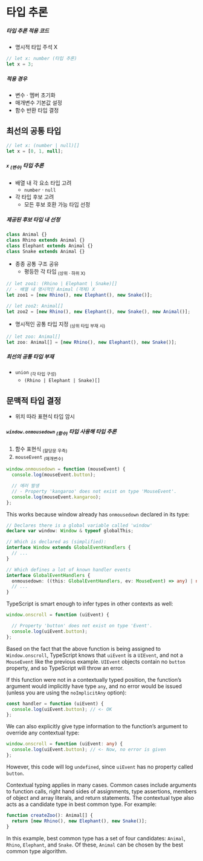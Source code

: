 타입 추론
========

##### 타입 추론 적용 코드
- 명시적 타입 주석 X
```ts
// let x: number (타입 추론)
let x = 3;
```

##### 적용 경우
- 변수 · 멤버 초기화
- 매개변수 기본값 설정
- 함수 반환 타입 결정

## 최선의 공통 타입
```ts
// let x: (number | null)[]
let x = [0, 1, null];
```

##### `x` <sub>(변수)</sub> 타입 추론
- 배열 내 각 요소 타입 고려
  - `number` · `null`
- 각 타입 후보 고려
  - 모든 후보 호환 가능 타입 선정

##### 제공된 후보 타입 내 선정
```ts
class Animal {}
class Rhino extends Animal {}
class Elephant extends Animal {}
class Snake extends Animal {}
```
- 종종 공통 구조 공유
  - 평등한 각 타입 <sub>(상위 · 하위 X)</sub>
```ts
// let zoo1: (Rhino | Elephant | Snake)[]
// - 배열 내 명시적인 Animal (객체) X
let zoo1 = [new Rhino(), new Elephant(), new Snake()];

// let zoo2: Animal[]
let zoo2 = [new Rhino(), new Elephant(), new Snake(), new Animal()];
```
- 명시적인 공통 타입 지정 <sub>(상위 타입 부재 시)</sub>
```ts
// let zoo: Animal[]
let zoo: Animal[] = [new Rhino(), new Elephant(), new Snake()];
```

##### 최선의 공통 타입 부재
- `union` <sub>(각 타입 구성)</sub>
  - `(Rhino | Elephant | Snake)[]`

## 문맥적 타입 결정
- 위치 따라 표현식 타입 암시

##### `window.onmousedown` <sub>(함수)</sub> 타입 사용해 타입 추론
1. 함수 표현식 <sub>(할당문 우측)</sub>
2. `mouseEvent` <sub>(매개변수)</sub>
```ts
window.onmousedown = function (mouseEvent) {
  console.log(mouseEvent.button);

  // 에러 발생
  // - Property 'kangaroo' does not exist on type 'MouseEvent'.
  console.log(mouseEvent.kangaroo);
};
```


This works because window already has `onmousedown` declared in its type:
```ts
// Declares there is a global variable called 'window'
declare var window: Window & typeof globalThis;

// Which is declared as (simplified):
interface Window extends GlobalEventHandlers {
  // ...
}

// Which defines a lot of known handler events
interface GlobalEventHandlers {
  onmousedown: ((this: GlobalEventHandlers, ev: MouseEvent) => any) | null;
  // ...
}
```

TypeScript is smart enough to infer types in other contexts as well:
```ts
window.onscroll = function (uiEvent) {

  // Property 'button' does not exist on type 'Event'.
  console.log(uiEvent.button);
};
```

Based on the fact that the above function is being assigned to `Window.onscroll`, TypeScript knows that `uiEvent` is a `UIEvent`, and not a `MouseEvent` like the previous example. `UIEvent` objects contain no `button` property, and so TypeScript will throw an error.

If this function were not in a contextually typed position, the function’s argument would implicitly have type `any`, and no error would be issued (unless you are using the `noImplicitAny` option):
```ts
const handler = function (uiEvent) {
  console.log(uiEvent.button); // <- OK
};
```

We can also explicitly give type information to the function’s argument to override any contextual type:
```ts
window.onscroll = function (uiEvent: any) {
  console.log(uiEvent.button); // <- Now, no error is given
};
```

However, this code will log `undefined`, since `uiEvent` has no property called `button`.

Contextual typing applies in many cases. Common cases include arguments to function calls, right hand sides of assignments, type assertions, members of object and array literals, and return statements. The contextual type also acts as a candidate type in best common type. For example:
```ts
function createZoo(): Animal[] {
  return [new Rhino(), new Elephant(), new Snake()];
}
```

In this example, best common type has a set of four candidates: `Animal`, `Rhino`, `Elephant`, and `Snake`. Of these, `Animal` can be chosen by the best common type algorithm.
